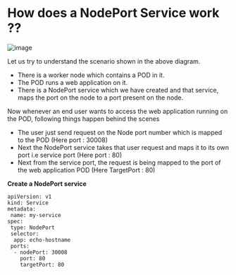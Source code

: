 # How does a NodePort Service work ??

![image](https://github.com/Chalapathidevops/kubernetes/assets/145283206/d84fe331-ef0e-4eb0-8341-d67aedfb9bdd)

Let us try to understand the scenario shown in the above diagram.

* There is a worker node which contains a POD in it.
* The POD runs a web application on it.
* There is a NodePort service which we have created and that service, maps the port on the node to a port present on the node.

Now whenever an end user wants to access the web application running on the POD, following things happen behind the scenes

* The user just send request on the Node port number which is mapped to the POD (Here port : 30008)
* Next the NodePort service takes that user request and maps it to its own port i.e service port (Here port : 80)
* Next from the service port, the request is being mapped to the port of the web application POD (Here TargetPort : 80)

**Create a NodePort service**

```
apiVersion: v1 
kind: Service
metadata:  
 name: my-service 
spec:  
 type: NodePort   
 selector:    
  app: echo-hostname    
 ports:
  - nodePort: 30008
    port: 80
    targetPort: 80
```
